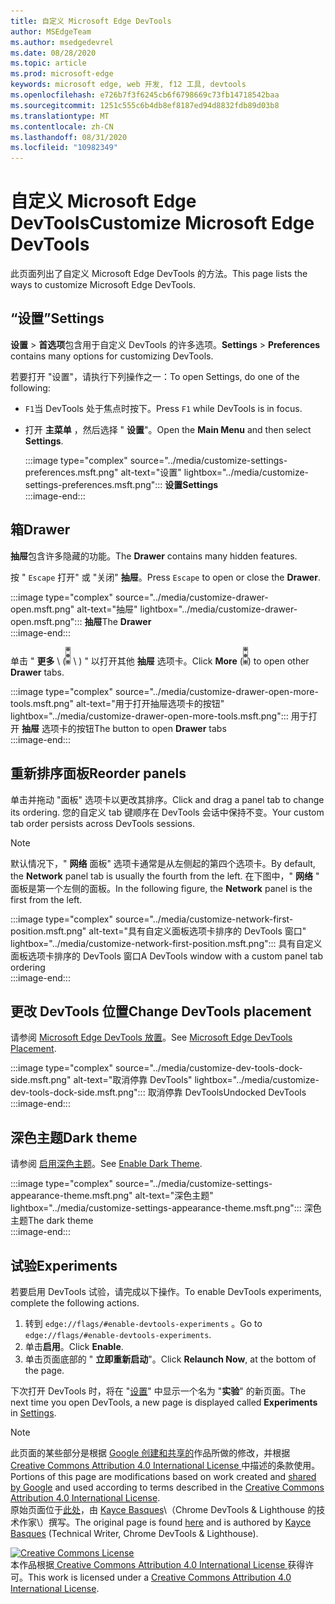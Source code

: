```yaml
---
title: 自定义 Microsoft Edge DevTools
author: MSEdgeTeam
ms.author: msedgedevrel
ms.date: 08/28/2020
ms.topic: article
ms.prod: microsoft-edge
keywords: microsoft edge, web 开发, f12 工具, devtools
ms.openlocfilehash: e726b7f3f6245cb6f6798669c73fb14718542baa
ms.sourcegitcommit: 1251c555c6b4db8ef8187ed94d8832fdb89d03b8
ms.translationtype: MT
ms.contentlocale: zh-CN
ms.lasthandoff: 08/31/2020
ms.locfileid: "10982349"
---
```

<!-- Copyright Kayce Basques 

   Licensed under the Apache License, Version 2.0 (the "License");
   you may not use this file except in compliance with the License.
   You may obtain a copy of the License at

       https://www.apache.org/licenses/LICENSE-2.0

   Unless required by applicable law or agreed to in writing, software
   distributed under the License is distributed on an "AS IS" BASIS,
   WITHOUT WARRANTIES OR CONDITIONS OF ANY KIND, either express or implied.
   See the License for the specific language governing permissions and
   limitations under the License.  -->





# <span data-ttu-id="a3800-103">自定义 Microsoft Edge DevTools</span><span class="sxs-lookup"><span data-stu-id="a3800-103">Customize Microsoft Edge DevTools</span></span>   

  

<span data-ttu-id="a3800-104">此页面列出了自定义 Microsoft Edge DevTools 的方法。</span><span class="sxs-lookup"><span data-stu-id="a3800-104">This page lists the ways to customize Microsoft Edge DevTools.</span></span>  

## <span data-ttu-id="a3800-105">“设置”</span><span class="sxs-lookup"><span data-stu-id="a3800-105">Settings</span></span>   

<span data-ttu-id="a3800-106">**设置**  > **首选项**包含用于自定义 DevTools 的许多选项。</span><span class="sxs-lookup"><span data-stu-id="a3800-106">**Settings** > **Preferences** contains many options for customizing DevTools.</span></span>  

<span data-ttu-id="a3800-107">若要打开 "设置"，请执行下列操作之一：</span><span class="sxs-lookup"><span data-stu-id="a3800-107">To open Settings, do one of the following:</span></span>  

*   <span data-ttu-id="a3800-108">`F1`当 DevTools 处于焦点时按下。</span><span class="sxs-lookup"><span data-stu-id="a3800-108">Press `F1` while DevTools is in focus.</span></span>  
*   <span data-ttu-id="a3800-109">打开 **主菜单** ，然后选择 " **设置**"。</span><span class="sxs-lookup"><span data-stu-id="a3800-109">Open the **Main Menu** and then select **Settings**.</span></span>  
    
    :::image type="complex" source="../media/customize-settings-preferences.msft.png" alt-text="设置" lightbox="../media/customize-settings-preferences.msft.png":::
       **<span data-ttu-id="a3800-111">设置</span><span class="sxs-lookup"><span data-stu-id="a3800-111">Settings</span></span>**  
    :::image-end:::  
    
## <span data-ttu-id="a3800-112">箱</span><span class="sxs-lookup"><span data-stu-id="a3800-112">Drawer</span></span>   

<span data-ttu-id="a3800-113">**抽屉**包含许多隐藏的功能。</span><span class="sxs-lookup"><span data-stu-id="a3800-113">The **Drawer** contains many hidden features.</span></span>  

<span data-ttu-id="a3800-114">按 " `Escape` 打开" 或 "关闭" **抽屉**。</span><span class="sxs-lookup"><span data-stu-id="a3800-114">Press `Escape` to open or close the **Drawer**.</span></span>  

:::image type="complex" source="../media/customize-drawer-open.msft.png" alt-text="抽屉" lightbox="../media/customize-drawer-open.msft.png":::
   <span data-ttu-id="a3800-116">**抽屉**</span><span class="sxs-lookup"><span data-stu-id="a3800-116">The **Drawer**</span></span>  
:::image-end:::  

<span data-ttu-id="a3800-117">单击 " **更多** \ (![ 更多 ][ImageMoreIcon] \ ) " 以打开其他 **抽屉** 选项卡。</span><span class="sxs-lookup"><span data-stu-id="a3800-117">Click **More** \(![More][ImageMoreIcon]\) to open other **Drawer** tabs.</span></span>  

:::image type="complex" source="../media/customize-drawer-open-more-tools.msft.png" alt-text="用于打开抽屉选项卡的按钮" lightbox="../media/customize-drawer-open-more-tools.msft.png":::
   <span data-ttu-id="a3800-119">用于打开 **抽屉** 选项卡的按钮</span><span class="sxs-lookup"><span data-stu-id="a3800-119">The button to open **Drawer** tabs</span></span>  
:::image-end:::  

## <span data-ttu-id="a3800-120">重新排序面板</span><span class="sxs-lookup"><span data-stu-id="a3800-120">Reorder panels</span></span>   

<span data-ttu-id="a3800-121">单击并拖动 "面板" 选项卡以更改其排序。</span><span class="sxs-lookup"><span data-stu-id="a3800-121">Click and drag a panel tab to change its ordering.</span></span>  <span data-ttu-id="a3800-122">您的自定义 tab 键顺序在 DevTools 会话中保持不变。</span><span class="sxs-lookup"><span data-stu-id="a3800-122">Your custom tab order persists across DevTools sessions.</span></span>  

> [!NOTE]
> <span data-ttu-id="a3800-123">默认情况下，" **网络** 面板" 选项卡通常是从左侧起的第四个选项卡。</span><span class="sxs-lookup"><span data-stu-id="a3800-123">By default, the **Network** panel tab is usually the fourth from the left.</span></span>  <span data-ttu-id="a3800-124">在下图中，" **网络** " 面板是第一个左侧的面板。</span><span class="sxs-lookup"><span data-stu-id="a3800-124">In the following figure, the **Network** panel is the first from the left.</span></span>  

:::image type="complex" source="../media/customize-network-first-position.msft.png" alt-text="具有自定义面板选项卡排序的 DevTools 窗口" lightbox="../media/customize-network-first-position.msft.png":::
   <span data-ttu-id="a3800-126">具有自定义面板选项卡排序的 DevTools 窗口</span><span class="sxs-lookup"><span data-stu-id="a3800-126">A DevTools window with a custom panel tab ordering</span></span>  
:::image-end:::  

## <span data-ttu-id="a3800-127">更改 DevTools 位置</span><span class="sxs-lookup"><span data-stu-id="a3800-127">Change DevTools placement</span></span>   

<span data-ttu-id="a3800-128">请参阅 [Microsoft Edge DevTools 放置][DevToolsPlacement]。</span><span class="sxs-lookup"><span data-stu-id="a3800-128">See [Microsoft Edge DevTools Placement][DevToolsPlacement].</span></span>  

:::image type="complex" source="../media/customize-dev-tools-dock-side.msft.png" alt-text="取消停靠 DevTools" lightbox="../media/customize-dev-tools-dock-side.msft.png":::
   <span data-ttu-id="a3800-130">取消停靠 DevTools</span><span class="sxs-lookup"><span data-stu-id="a3800-130">Undocked DevTools</span></span>  
:::image-end:::  

## <span data-ttu-id="a3800-131">深色主题</span><span class="sxs-lookup"><span data-stu-id="a3800-131">Dark theme</span></span>   

<span data-ttu-id="a3800-132">请参阅 [启用深色主题][DarkTheme]。</span><span class="sxs-lookup"><span data-stu-id="a3800-132">See [Enable Dark Theme][DarkTheme].</span></span>  

:::image type="complex" source="../media/customize-settings-appearance-theme.msft.png" alt-text="深色主题" lightbox="../media/customize-settings-appearance-theme.msft.png":::
   <span data-ttu-id="a3800-134">深色主题</span><span class="sxs-lookup"><span data-stu-id="a3800-134">The dark theme</span></span>  
:::image-end:::  

## <span data-ttu-id="a3800-135">试验</span><span class="sxs-lookup"><span data-stu-id="a3800-135">Experiments</span></span>   

<span data-ttu-id="a3800-136">若要启用 DevTools 试验，请完成以下操作。</span><span class="sxs-lookup"><span data-stu-id="a3800-136">To enable DevTools experiments, complete the following actions.</span></span>  

1.  <span data-ttu-id="a3800-137">转到 `edge://flags/#enable-devtools-experiments` 。</span><span class="sxs-lookup"><span data-stu-id="a3800-137">Go to `edge://flags/#enable-devtools-experiments`.</span></span>  
1.  <span data-ttu-id="a3800-138">单击**启用**。</span><span class="sxs-lookup"><span data-stu-id="a3800-138">Click **Enable**.</span></span>  
1.  <span data-ttu-id="a3800-139">单击页面底部的 " **立即重新启动**"。</span><span class="sxs-lookup"><span data-stu-id="a3800-139">Click **Relaunch Now**, at the bottom of the page.</span></span>  

<span data-ttu-id="a3800-140">下次打开 DevTools 时，将在 "[设置](#settings)" 中显示一个名为 "**实验**" 的新页面。</span><span class="sxs-lookup"><span data-stu-id="a3800-140">The next time you open DevTools, a new page is displayed called **Experiments** in [Settings](#settings).</span></span>  

<!--  
   

  
-->  

<!-- image links -->  

[ImageMoreIcon]: ../media/more-icon.msft.png  

<!-- links -->  

[DevToolsPlacement]: ./placement.md "更改 Microsoft Edge DevTools 位置 |Microsoft 文档"  
[DarkTheme]: ./dark-theme.md "在 Microsoft Edge DevTools 中启用深色主题 |Microsoft 文档"  

> [!NOTE]
> <span data-ttu-id="a3800-143">此页面的某些部分是根据 [Google 创建和共享的][GoogleSitePolicies]作品所做的修改，并根据[ Creative Commons Attribution 4.0 International License ][CCA4IL]中描述的条款使用。</span><span class="sxs-lookup"><span data-stu-id="a3800-143">Portions of this page are modifications based on work created and [shared by Google][GoogleSitePolicies] and used according to terms described in the [Creative Commons Attribution 4.0 International License][CCA4IL].</span></span>  
> <span data-ttu-id="a3800-144">原始页面位于[此处](https://developers.google.com/web/tools/chrome-devtools/customize/index)，由 [Kayce Basques][KayceBasques]\（Chrome DevTools \& Lighthouse 的技术作家\）撰写。</span><span class="sxs-lookup"><span data-stu-id="a3800-144">The original page is found [here](https://developers.google.com/web/tools/chrome-devtools/customize/index) and is authored by [Kayce Basques][KayceBasques] \(Technical Writer, Chrome DevTools \& Lighthouse\).</span></span>  

[![Creative Commons License][CCby4Image]][CCA4IL]  
<span data-ttu-id="a3800-146">本作品根据[ Creative Commons Attribution 4.0 International License ][CCA4IL]获得许可。</span><span class="sxs-lookup"><span data-stu-id="a3800-146">This work is licensed under a [Creative Commons Attribution 4.0 International License][CCA4IL].</span></span>  

[CCA4IL]: https://creativecommons.org/licenses/by/4.0  
[CCby4Image]: https://i.creativecommons.org/l/by/4.0/88x31.png  
[GoogleSitePolicies]: https://developers.google.com/terms/site-policies  
[KayceBasques]: https://developers.google.com/web/resources/contributors/kaycebasques  
